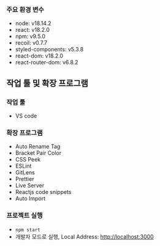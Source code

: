 ### 주요 환경 변수

- node: v18.14.2
- react: v18.2.0
- npm: v9.5.0
- recoil: v0.7.7
- styled-components: v5.3.8
- react-dom: v18.2.0
- react-router-dom: v6.8.2

## 작업 툴 및 확장 프로그램

### 작업 툴

- VS code

### 확장 프로그램

- Auto Rename Tag
- Bracket Pair Color
- CSS Peek
- ESLint
- GitLens
- Prettier
- Live Server
- Reactjs code snippets
- Auto Import

### 프로젝트 실행

- `npm start`
- 개발자 모드로 실행, Local Address: [http://localhost:3000](http://localhost:3000)
